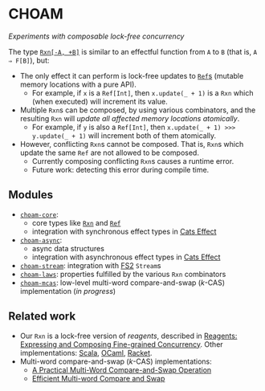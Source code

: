 <!--

   SPDX-License-Identifier: Apache-2.0
   Copyright 2016-2021 Daniel Urban and contributors listed in NOTICE.txt

   Licensed under the Apache License, Version 2.0 (the "License");
   you may not use this file except in compliance with the License.
   You may obtain a copy of the License at

       http://www.apache.org/licenses/LICENSE-2.0

   Unless required by applicable law or agreed to in writing, software
   distributed under the License is distributed on an "AS IS" BASIS,
   WITHOUT WARRANTIES OR CONDITIONS OF ANY KIND, either express or implied.
   See the License for the specific language governing permissions and
   limitations under the License.

--->

# CHOAM

*Experiments with composable lock-free concurrency*

The type [`Rxn[-A, +B]`](core/src/main/scala/dev/tauri/choam/Rxn.scala)
is similar to an effectful function from `A` to `B` (that is, `A ⇒ F[B]`), but:

- The only effect it can perform is lock-free updates to
  [`Ref`s](core/src/main/scala/dev/tauri/choam/Ref.scala)
  (mutable memory locations with a pure API).
  - For example, if `x` is a `Ref[Int]`, then `x.update(_ + 1)` is a `Rxn` which
    (when executed) will increment its value.
- Multiple `Rxn`s can be composed, by using various combinators,
  and the resulting `Rxn` will *update all affected memory locations atomically*.
  - For example, if `y` is also a `Ref[Int]`, then `x.update(_ + 1) >>> y.update(_ + 1)`
    will increment both of them atomically.
- However, conflicting `Rxn`s cannot be composed. That is, `Rxn`s which
  update the same `Ref` are not allowed to be composed.
  - Currently composing conflicting `Rxn`s causes a runtime error.
  - Future work: detecting this error during compile time.

## Modules

- [`choam-core`](core/src/main/scala/dev/tauri/choam/):
  - core types like
    [`Rxn`](core/src/main/scala/dev/tauri/choam/Rxn.scala) and
    [`Ref`](core/src/main/scala/dev/tauri/choam/Ref.scala)
  - integration with synchronous effect types in
    [Cats Effect](https://github.com/typelevel/cats-effect)
- [`choam-async`](async/src/main/scala/dev/tauri/choam/async/):
  - async data structures
  - integration with asynchronous effect types in
    [Cats Effect](https://github.com/typelevel/cats-effect)
- [`choam-stream`](stream/src/main/scala/dev/tauri/choam/stream/):
  integration with [FS2](https://github.com/typelevel/fs2) `Stream`s
- [`choam-laws`](laws/src/main/scala/dev/tauri/choam/laws/):
  properties fulfilled by the various `Rxn` combinators
- [`choam-mcas`](mcas/src/main/scala/dev/tauri/choam/mcas/):
  low-level multi-word compare-and-swap (*k*-CAS) implementation
  (*in progress*)

## Related work

- Our `Rxn` is a lock-free version of *reagents*, described in [Reagents:
  Expressing and Composing Fine-grained Concurrency](https://people.mpi-sws.org/~turon/reagents.pdf). Other implementations:
  [Scala](https://github.com/aturon/ChemistrySet),
  [OCaml](https://github.com/ocamllabs/reagents),
  [Racket](https://github.com/aturon/Caper).
- Multi-word compare-and-swap (*k*-CAS) implementations:
  - [A Practical Multi-Word Compare-and-Swap Operation](
    https://www.cl.cam.ac.uk/research/srg/netos/papers/2002-casn.pdf)
  - [Efficient Multi-word Compare and Swap](
    https://arxiv.org/pdf/2008.02527.pdf)
